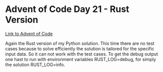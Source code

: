 # Advent of Code Day 21 - Rust Version
[Link to Advent of Code](https://adventofcode.com/)

Again the Rust version of my Python solution. This time there are no test
cases because to solve efficiently the solution is tailored for the specific
input data. So it can not work with the test cases. To get the debug output
one hast to run with environment variables RUST_LOG=debug, for simply the
solution RUST_LOG=info.